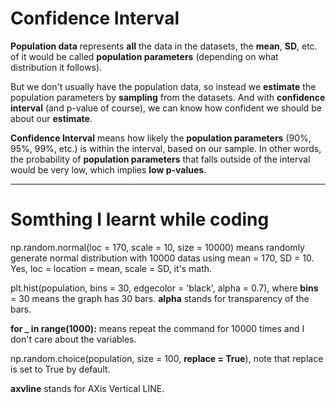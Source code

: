 # Confidence Interval

**Population data** represents **all** the data in the datasets, the **mean**, **SD**, etc. of it would be called **population parameters** (depending on what distribution it follows).

But we don't usually have the population data, so instead we **estimate** the population parameters by **sampling** from the datasets.
And with **confidence interval** (and p-value of course), we can know how confident we should be about our **estimate**.

**Confidence Interval** means how likely the **population parameters** (90%, 95%, 99%, etc.) is within the interval, based on our sample.
In other words, the probability of **population parameters** that falls outside of the interval would be very low, which implies **low p-values**.

---

# Somthing I learnt while coding

np.random.normal(loc = 170, scale = 10, size = 10000) means randomly generate normal distribution with 10000 datas using mean = 170, SD = 10.
Yes, loc = location = mean, scale = SD, it's math.

plt.hist(population, bins = 30, edgecolor = 'black', alpha = 0.7), where **bins** = 30 means the graph has 30 bars. **alpha** stands for transparency of the bars.

**for _ in range(1000):** means repeat the command for 10000 times and I don't care about the variables.

np.random.choice(population, size = 100, **replace = True**), note that replace is set to True by default.

**axvline** stands for AXis Vertical LINE.
